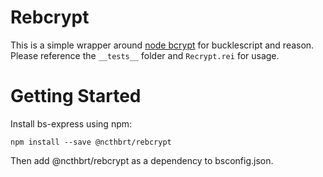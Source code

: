 # Rebcrypt

This is a simple wrapper around [node bcrypt](https://github.com/kelektiv/node.bcrypt.js) for bucklescript and reason.
Please reference the `__tests__` folder and `Recrypt.rei` for usage.  

# Getting Started

Install bs-express using npm:

```npm install --save @ncthbrt/rebcrypt```

Then add @ncthbrt/rebcrypt as a dependency to bsconfig.json.
